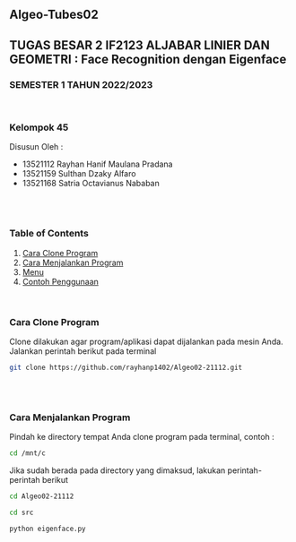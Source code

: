 ## Algeo-Tubes02
## TUGAS BESAR 2 IF2123 ALJABAR LINIER DAN GEOMETRI : Face Recognition dengan Eigenface
### SEMESTER 1 TAHUN 2022/2023
<br>

### Kelompok 45
 Disusun Oleh : 
 - 13521112 Rayhan Hanif Maulana Pradana
 - 13521159 Sulthan Dzaky Alfaro
 - 13521168 Satria Octavianus Nababan
<br>
<br>


### Table of Contents
  1. [Cara Clone Program](#cara-clone-program)
  2. [Cara Menjalankan Program](#cara-menjalankan-program)
  3. [Menu](#menu)
  4. [Contoh Penggunaan](#contoh-penggunaan)

<br>

### Cara Clone Program
Clone dilakukan agar program/aplikasi dapat dijalankan pada mesin Anda.
Jalankan perintah berikut pada terminal

```sh
git clone https://github.com/rayhanp1402/Algeo02-21112.git
```
<br>

<br>

### Cara Menjalankan Program
Pindah ke directory tempat Anda clone program pada terminal, contoh :

```sh
cd /mnt/c
```

Jika sudah berada pada directory yang dimaksud, lakukan perintah-perintah berikut

```sh
cd Algeo02-21112

cd src

python eigenface.py
```